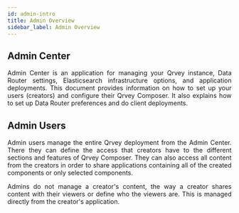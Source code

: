 ```yaml
---
id: admin-intro
title: Admin Overview
sidebar_label: Admin Overview
---
```


<div style="text-align: justify">

## Admin Center

Admin Center is an application for managing your Qrvey instance, Data Router settings, Elasticsearch infrastructure options, and application deployments. This document provides information on how to set up your users (creators) and configure their Qrvey Composer. It also explains how to set up Data Router preferences and do client deployments.


## Admin Users

Admin users manage the entire Qrvey deployment from the Admin Center. There they can define the access that creators have to the different sections and features of Qrvey Composer. They can also access all content from the creators in order to share applications containing all of the created components or only selected components.

Admins do not manage a creator's content, the way a creator shares content with their viewers or define who the viewers are. This is managed directly from the creator's application.
